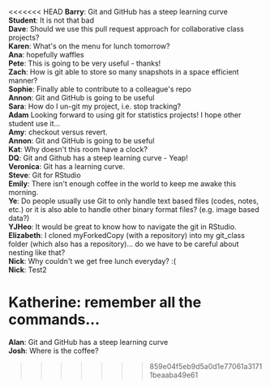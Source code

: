 <<<<<<< HEAD
**Barry**: Git and GitHub has a steep learning curve  
**Student**: It is not that bad  
**Dave**: Should we use this pull request approach for collaborative class projects?  
**Karen**: What's on the menu for lunch tomorrow?  
**Ana**: hopefully waffles  
**Pete**: This is going to be very useful - thanks!  
**Zach**: How is git able to store so many snapshots in a space efficient manner?  
**Sophie**: Finally able to contribute to a colleague's repo  
**Annon**:  Git and GitHub is going to be useful  
**Sara**: How do I un-git my project, i.e. stop tracking?  
**Adam** Looking forward to using git for statistics projects! I hope other student use it...  
**Amy**: checkout versus revert.  
**Annon**:  Git and GitHub is going to be useful  
**Kat**: Why doesn't this room have a clock?    
**DQ**: Git and Github has a steep learning curve - Yeap!  
**Veronica**: Git has a learning curve.  
**Steve**: Git for RStudio  
**Emily**: There isn't enough coffee in the world to keep me awake this morning.    
**Ye**: Do people usually use Git to only handle text based files (codes, notes, etc.) or it is also able to handle other binary format files? (e.g. image based data?)  
**YJHeo**: It would be great to know how to navigate the git in RStudio.  
**Elizabeth**: I cloned myForkedCopy (with a repository) into my git_class folder (which also has a repository)... do we have to be careful about nesting like that?  
**Nick**: Why couldn't we get free lunch everyday? :(  
**Nick**: Test2  

**Katherine**: remember all the commands...
=======
**Alan**: Git and GitHub has a steep learning curve  
**Josh**: Where is the coffee?
>>>>>>> 859e04f5eb9d5a0d1e77061a31711beaaba49e61

